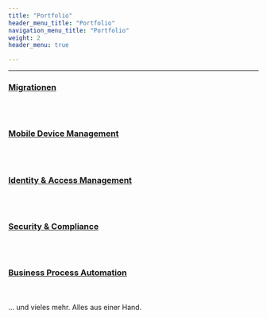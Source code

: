 ```yaml
---
title: "Portfolio"
header_menu_title: "Portfolio"
navigation_menu_title: "Portfolio"
weight: 2
header_menu: true

---
```

---
### [Migrationen](migration)
<br/><br/>
### [Mobile Device Management](mdm)
<br/><br/>
### [Identity & Access Management](iam)
<br/><br/>
### [Security & Compliance](security)
<br/><br/>
### [Business Process Automation](bpa)
<br/><br/>
... und vieles mehr. Alles aus einer Hand.

